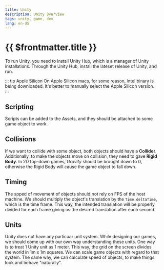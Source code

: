 ```yaml
---
title: Unity
description: Unity Overview
tags: unity, game, dev
lang: en-US
---
```


# {{ $frontmatter.title }}

To run Unity, you need to install Unity Hub, which is a manager of Unity
installations. Through the Unity Hub, install the lateset release of Unity, and
run.

::: tip Apple Silicon 
On Apple Silicon macs, for some reason, Intel binary is being downloaded. It's
better to manually select the Apple Silicon version.
:::

## Scripting

Scripts can be added to the Assets, and they should be attached to some game
object to work.

## Collisions

If we want to collide with some object, both objects should have a **Collider**.
Additionally, to make the objects move on collision, they need to gave **Rigid
Body**. In 2D top-down games, *Gravity* should be brought down to 0, otherwise
the Rigid Body will cause the game object to fall down.

## Timing

The spped of movement of objects should not rely on FPS of the host machine. We
should multiply the object's translation by the `Time.deltaTime`, which is the
time frame. This way, the intended translation will be properly divided for each
frame giving us the desired translation after each second.

## Units

Unity does not have any particuar unit system. While designing our games, we
should come up with our own way understanding these units. One way is to treat 1
Unity unit as 1 meter. This way, the grid on the screen divides the world in 1m
x 1m squares. We can scale game objects with regard to that system. The same
way, we can calculate speed of objects, to make things look and behave
"naturally".